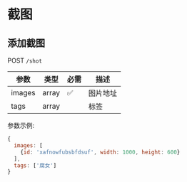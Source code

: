 # 截图

## 添加截图

POST `/shot`

|参数|类型|必需|描述|
|---|---|---|---|
|images|array|✅|图片地址|
|tags|array||标签|

参数示例:

```js
{
  images: [
    {id: 'xafnowfubsbfdsuf', width: 1000, height: 600}
  ],
  tags: ['腐女']
}
```
